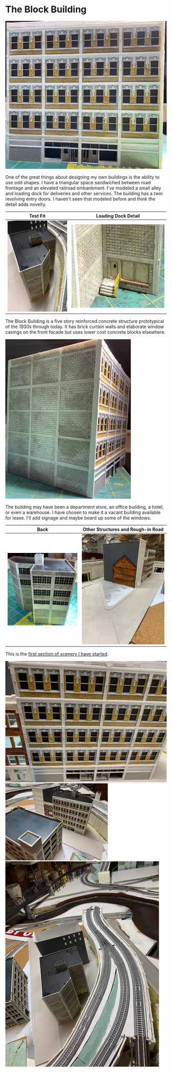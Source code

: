 # The Block Building

![Front Elevation](buildingBlockFrontA.png)

One of the great things about designing my own buildings is the ability to use odd shapes. I have a triangular space sandwiched between road frontage and an elevated railroad embankment. I've modeled a small alley and loading dock for deliveries and other services. The building has a twin revolving entry doors. I haven't seen that modeled before and think the detail adds novelty.

Test Fit         |   Loading Dock Detail                   
:----------------------------------:|:----------------------------------:
![](buildingBlockInPositionAlley.png)  |  ![](buildingBlockLoadingDockDetail.png)

The Block Building is a five story reinforced concrete structure prototypical of the 1930s through today. It has brick curtain walls and elaborate window casings on the front facade but uses lower cost concrete blocks elsewhere.

![The Hidden Side](buildingBlockHiddenSide.png)

The building may have been a department store, an office building, a hotel, or even a warehouse. I have chosen to make it a vacant building available for lease. I'll add signage and maybe board up some of the windows.


Back         |   Other Structures and Rough-in Road                   
:----------------------------------:|:----------------------------------:
![](buildingBlockBack.png)  |  ![](buildingBlockDownStreet.png)

This is the [first section of scenery I have started](../Scenery/part01/part01.md).

![Setting](buildingBlockFrontDownwardStreet.png)![Surroundings](buildingBlockSurroundingsB.png)![More Location Context](buildingBlockSurroundings.png)






